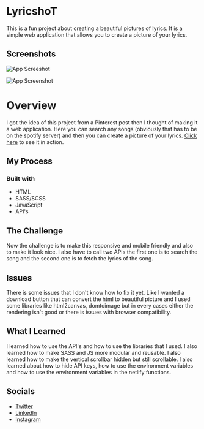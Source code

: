 
# LyricshoT

This is a fun project about creating a beautiful pictures of lyrics. It is a simple web application that allows you to create a picture of your lyrics. 

## Screenshots

![App Screeshot](https://user-images.githubusercontent.com/72935263/176638585-65bdd4e7-2aec-4836-9b94-1b8826148dbf.png)

![App Screenshot](https://user-images.githubusercontent.com/72935263/176638134-998556eb-52de-48f8-afb4-ec4731df22f9.png)

# Overview

I got the idea of this project from a Pinterest post then I thought of making it a web application. Here you can search any songs (obviously that has to be on the spotify server) and then you can create a picture of your lyrics. [Click here](https://lyricshot.netlify.app/)  to see it in action. 

## My Process

### Built with

* HTML
* SASS/SCSS
* JavaScript
* API's

## The Challenge

Now the challenge is to make this responsive and mobile friendly and also to make it look nice. I also have to call two APIs the first one is to search the song and the second one is to fetch the lyrics of the song.

## Issues

There is some issues that I don't know how to fix it yet. Like I wanted a download button that can convert the html to beautiful picture and I used some libraries like html2canvas, domtoimage but in every cases either the rendering isn't good or there is issues with browser compatibility.

## What I Learned

I learned how to use the API's and how to use the libraries that I used. I also learned how to make SASS and JS more modular and reusable. I also learned how to make the vertical scrollbar hidden but still scrollable. I also learned about how to hide API keys, how to use the environment variables and how to use the environment variables in the netlify functions.

## Socials

* [Twitter](https://twitter.com/subhajitroycode)
* [LinkedIn](https://www.linkedin.com/in/subhajitroycode/)
* [Instagram](https://www.instagram.com/subhajitroycode/)